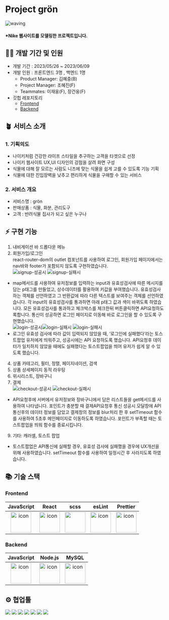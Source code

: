 # Project grön

![waving](https://capsule-render.vercel.app/api?type=waving&height=200&fontAlignY=40&text=grön&color=gradient)

#### \*Nike 웹사이트를 모델링한 프로젝트입니다.

## 🧚‍♂️ 개발 기간 및 인원

- 개발 기간 : 2023/05/26 ~ 2023/06/09
- 개발 인원 : 프론트엔드 3명 , 백엔드 1명
  - Product Manager: 김혜중(B)
  - Project Manager: 조혜진(F)
  - Teammates: 이재웅(F), 장건웅(F)
- 깃헙 레포지토리
  - [Frontend](https://github.com/wecode-bootcamp-korea/46-1st-BestFriend-frontend)
  - [Backend](https://github.com/wecode-bootcamp-korea/46-1st-BestFriend-backend)

## 🪴 서비스 소개

### 1. 기획의도

- 나이키처럼 건강한 라이프 스타일을 추구하는 고객을 타겟으로 선정
- 나이키 웹사이트 UX,UI 디자인의 강점을 살려 화면 구성
- 식물에 대해 잘 모르는 사람도 니즈에 맞는 식물을 쉽게 고를 수 있도록 기능 기획
- 식물에 대한 진입장벽을 낮추고 편리하게 식물을 구매할 수 있는 서비스

### 2. 서비스 개요

- 서비스명 : grön
- 판매상품 : 식물, 화분, 관리도구
- 고객 : 반려식물 집사가 되고 싶은 누구나

## ⚡️ 구현 기능

1. 내비게이션 바 드롭다운 메뉴
2. 회원가입/로그인 <br/>
react-router-dom의 outlet 컴포넌트를 사용하여 로그인, 회원가입 페이지에서는 nav바와 footer가 포함되지 않도록 구현하였습니다. <br/>
![signup-성공시](https://github.com/woong3e/46-1st-BestFriend-frontendGw/assets/86347667/ac69409e-45bb-4307-85e7-6c3f4f3293ec)
![signup-실패시](https://github.com/woong3e/46-1st-BestFriend-frontendGw/assets/86347667/1f97e149-e37a-486d-a6d3-7ae6447a47c8)
- map메서드를 사용하여 유저정보를 입력하는 input과 유효성검사에 따른 메시지를 담는 p태그를 만들었고, 상수데이터를 활용하여 키값을 부여했습니다. 유효성검사하는 객체를 선언하였고 그 반환값에 따라 다른 텍스트를 보여주는 객체를 선언하였습니다. 각 input의 유효성검사를 통과하면 아래 p태그 값과 색이 바뀌도록 하였습니다. 모든 유효성검사를 통과하고 체크박스를 체크한뒤 버튼클릭하면 API요청하도록합니다.  통신이 성공하면 로그인 페이지로 이동해 바로 로그인을 할 수 있도록 구현했습니다. <br/>
![login-성공시](https://github.com/woong3e/46-1st-BestFriend-frontend/assets/86347667/e9178ee7-be40-4e6a-b318-097d21042453)![login-실패시](https://github.com/woong3e/46-1st-BestFriend-frontend/assets/86347667/aa8d6f7f-acf5-43a6-8f2e-9b4b15bd3d98)
![login-실패시](https://github.com/woong3e/46-1st-BestFriend-frontend/assets/86347667/865fb416-16ba-49bc-a5c8-83803a7bac7a) <br/>
- 로그인 유효성 검사에 따라 값이 입력되지 않았을 때, ‘로그인에 실패했다’라는 토스트팝업 유저에게 띄워주고, 성공시에는 API 요청하도록 했습니다. API요청후 데이터가 일치하지 않았을 때에도 실패했다는 토스트팝업을 띄어 유저가 쉽게 알 수 있도록 했습니다.

4. 상품 카테고리, 필터, 정렬, 페이지네이션, 검색
5. 상품 상세페이지 동적 라우팅
6. 위시리스트, 장바구니
7. 결제 <br/>
![checkout-성공시](https://github.com/woong3e/46-1st-BestFriend-frontendGw/assets/86347667/26289f30-d612-45c5-a55e-115942866d7d)
![checkout-실패시](https://github.com/woong3e/46-1st-BestFriend-frontendGw/assets/86347667/cb02dbd3-2e66-4dfd-93c2-a471108f4c9c) <br/>
- API요청후에 서버에서 유저정보와 장바구니에서 담은 리스트들을 get메서드를 사용하여 나타냅니다. 포인트가 충분할 때 결제API요청후 통신 성공시 모달창에 API통신후의 데이터 정보를 담았고 결제창의 정보를 blur처리 한 후 setTimeout 함수를 사용하여 5초후 메인페이지로 이동하도록 하였습니다. 포인트가 부족할 때는 토스트팝업을 띄워 함수를 종료시킵니다.
9. 기타: 캐러셀, 토스트 팝업
- 토스트팝업은 API통신에 실패할 경우, 유효성 검사에 실패했을 경우에 UX개선을 위해 사용하였습니다. setTimeout 함수를 사용하여 일정시간 후 사라지도록 하였습니다.

## 📚 기술 스택

### Frontend

|                                             JavaScript                                             |                                                 React                                                 |                                              scss                                               |                                                 esLint                                                 |                                                 Prettier                                                 |
| :------------------------------------------------------------------------------------------------: | :---------------------------------------------------------------------------------------------------: | :---------------------------------------------------------------------------------------------: | :----------------------------------------------------------------------------------------------------: | :------------------------------------------------------------------------------------------------------: |
| <img src="https://techstack-generator.vercel.app/js-icon.svg" alt="icon" width="65" height="65" /> | <img src="https://techstack-generator.vercel.app/react-icon.svg" alt="icon" width="65" height="65" /> | <img src="https://techstack-generator.vercel.app/sass-icon.svg" width="65" height="65" /></div> | <img src="https://techstack-generator.vercel.app/eslint-icon.svg" alt="icon" width="65" height="65" /> | <img src="https://techstack-generator.vercel.app/prettier-icon.svg" alt="icon" width="65" height="65" /> |

### Backend

|                                             JavaScript                                             |                                                Node.js                                                |                                                    MySQL                                                     |
| :------------------------------------------------------------------------------------------------: | :---------------------------------------------------------------------------------------------------: | :----------------------------------------------------------------------------------------------------------: |
| <img src="https://techstack-generator.vercel.app/js-icon.svg" alt="icon" width="65" height="65" /> | <img src="https://techstack-generator.vercel.app/nginx-icon.svg" alt="icon" width="65" height="65" /> | <img src="https://techstack-generator.vercel.app/mysql-icon.svg" alt="icon" width="65" height="65" /> </div> |

## ⚙️ 협업툴

<div>
<img src="https://img.shields.io/badge/Git-F05032?style=flat&logo=Git&logoColor=white"/>
<img src="https://img.shields.io/badge/GitHub-181717?style=flat&logo=GitHub&logoColor=white"/>
<img src="https://img.shields.io/badge/Slack-4A154B?style=flat&logo=Slack&logoColor=white"/>
<img src="https://img.shields.io/badge/Trello-0052CC?style=flat&logo=Trello&logoColor=white"/>
<img src="https://img.shields.io/badge/Notion-000000?style=flat&logo=Notion&logoColor=white"/>
<img src="https://img.shields.io/badge/Figma-F24E1E?style=flat&logo=Figma&logoColor=white"/>
<img src="https://img.shields.io/badge/VSCode-007ACC?style=flat&logo=Visual Studio Code&logoColor=white"/>
</div>
